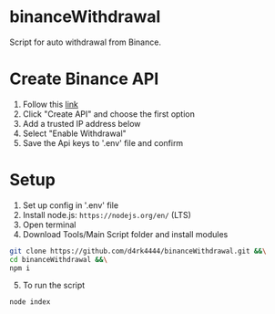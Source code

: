 # binanceWithdrawal
Script for auto withdrawal from Binance.

# Create Binance API
1. Follow this [link](https://www.binance.com/ru/my/settings/api-management)
2. Click "Create API" and choose the first option
3. Add a trusted IP address below
4. Select "Enable Withdrawal"
5. Save the Api keys to '.env' file and confirm

# Setup
1) Set up config in '.env' file
1) Install node.js: `https://nodejs.org/en/` (LTS)
2) Open terminal
3) Download Tools/Main Script folder and install modules
```bash
git clone https://github.com/d4rk4444/binanceWithdrawal.git &&\
cd binanceWithdrawal &&\
npm i
```
5) To run the script
```bash
node index
```